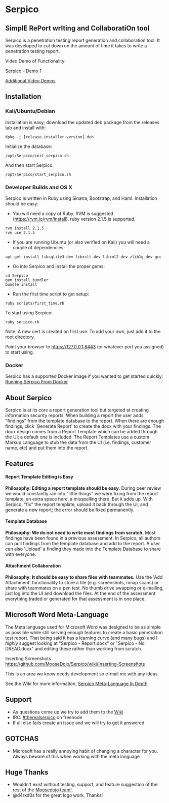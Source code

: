 # Serpico
## SimplE RePort wrIting and CollaboratiOn tool
Serpico is a penetration testing report generation and collaboration tool. It was developed to cut down on the amount of time it takes to write a penetration testing report.

Video Demo of Functionality:

[Serpico - Demo 1](https://www.youtube.com/watch?v=G_qYcL4ynSc)

[Additional Video Demos](https://github.com/MooseDojo/Serpico/wiki#online-demos)

## Installation

### Kali/Ubuntu/Debian

Installation is easy; download the updated deb package from the releases tab and install with:
```
dpkg -i [release-installer-version].deb
```

Initialize the database:
```
/opt/Serpico/init_serpico.sh
```

And then start Serpico:
```
/opt/Serpico/start_serpico.sh
```

### Developer Builds and OS X
Serpico is written in Ruby using Sinatra, Bootstrap, and Haml. Installation should be easy:

- You will need a copy of Ruby. RVM is suggested (https://rvm.io/rvm/install). ruby version 2.1.5 is supported.

```
rvm install 2.1.5
rvm use 2.1.5
```

- If you are running Ubuntu (or also verified on Kali) you will need a couple of dependencies:
```
apt-get install libsqlite3-dev libxslt-dev libxml2-dev zlib1g-dev gcc
```

- Go into Serpico and install the proper gems:
```
cd Serpico
gem install bundler
bundle install
```

- Run the first time script to get setup:
```
ruby scripts/first_time.rb
```

To start using Serpico:
```
ruby serpico.rb
```

Note: A new cert is created on first use. To add your own, just add it to the root directory.

Point your browser to https://127.0.0.1:8443 (or whatever port you assigned) to start using.

### Docker
Serpico has a supported Docker image if you wanted to get started quickly:
[Running Serpico From Docker](https://github.com/MooseDojo/Serpico/wiki/Running-Serpico-From-Docker)


## About Serpico
Serpico is at its core a report generation tool but targeted at creating information security reports. When building a report the user adds "findings" from the template database to the report. When there are enough findings, click 'Generate Report' to create the docx with your findings. The docx design comes from a Report Template which can be added through the UI; a default one is included. The Report Templates use a custom Markup Language to stub the data from the UI (i.e. findings, customer name, etc) and put them into the report.

## Features
#### Report Template Editing is Easy
**Philosophy: Editing a report template should be easy.**
During peer review we would constantly ran into "little things" we were fixing from the report template; an extra space here, a misspelling there. But it adds up. With Serpico, "fix" the report template, upload it back through the UI, and generate a new report; the error should be fixed permanently.

#### Template Database
**Philosophy: We do not need to write most findings from scratch.**
Most findings have been found in a previous assessment. In Serpico, all authors can pull findings from the template database and add to the report. A user can also 'Upload' a finding they made into the Template Database to share with everyone.

#### Attachment Collaboration
**Philosophy: It should be easy to share files with teammates.**
Use the 'Add Attachment' functionality to store a file (e.g. screenshots, nmap scans) or share with teammates on a pen test. No thumb drive swapping or e-mailing, just log into the UI and download the files. At the end of the assessment everything traded or generated for that assessment is in one place.


## Microsoft Word Meta-Language
The Meta language used for Microsoft Word was designed to be as simple as possible while still serving enough features to create a basic penetration test report.  That being said it has a learning curve (and many bugs) and I _highly_ suggest looking at "Serpico - Report.docx" or "Serpico - No DREAD.docx" and editing these rather than working from scratch.

Inserting Screenshots
https://github.com/MooseDojo/Serpico/wiki/Inserting-Screenshots

This is an area we know needs development so e-mail me with any ideas.

See the Wiki for more information, [Serpico Meta-Language In Depth](https://github.com/MooseDojo/Serpico/wiki/Serpico-Meta-Language-In-Depth)

## Support
- As questions come up we try to add them to the [Wiki](https://github.com/MooseDojo/Serpico/wiki)
- IRC: [#therealserpico](http://webchat.freenode.net/?channels=%23therealserpico&uio=d4) on freenode
- If all else fails create an issue and we will try to get it answered

## GOTCHAS
- Microsoft has a really annoying habit of changing a character for you. Always beware of this when working with the meta language

## Huge Thanks
* Wouldn't exist without testing, support, and feature suggestion of the rest of the [Moosedojo team!](https://github.com/MooseDojo).
* @d4rkd0s for the great logo work. Thanks!
